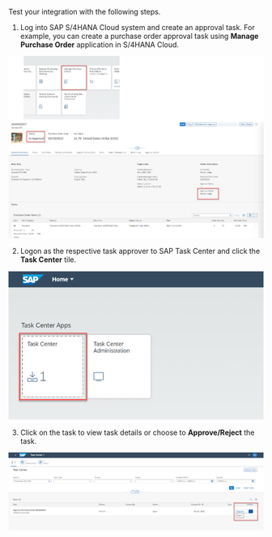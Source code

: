 Test your integration with the following steps.

1. Log into SAP S/4HANA Cloud system and create an approval task. For example, you can create a purchase order approval task using **Manage Purchase Order** application in S/4HANA Cloud.
<img alt="38" src="images/38.png"/>

2. Logon as the respective task approver to SAP Task Center and click the **Task Center** tile.
<img alt="39" src="images/39.png"/>

3. Click on the task to view task details or choose to **Approve/Reject** the task.
<img alt="40" src="images/40.png"/>
